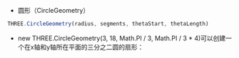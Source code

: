 * 圆形（CircleGeometry）

```javascript
THREE.CircleGeometry(radius, segments, thetaStart, thetaLength)
```

* new THREE.CircleGeometry(3, 18, Math.PI / 3, Math.PI / 3 * 4)可以创建一个在x轴和y轴所在平面的三分之二圆的扇形：